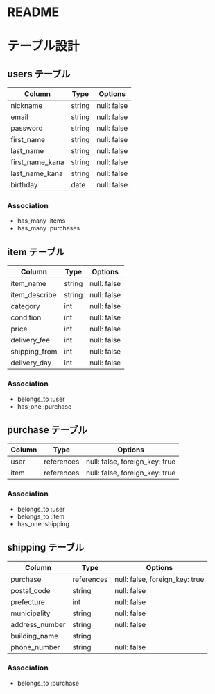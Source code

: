 # README

# テーブル設計
## users テーブル
| Column   | Type   | Options     |
| -------- | ------ | ----------- |
| nickname     | string | null: false |
| email    | string | null: false |
| password | string | null: false |
| first_name | string | null: false |
| last_name | string | null: false |
| first_name_kana | string | null: false |
| last_name_kana | string | null: false |
| birthday | date | null: false |

### Association
- has_many :items
- has_many :purchases


## item テーブル
| Column   | Type   | Options     |
| -------- | ------ | ----------- |
| item_name | string | null: false |
| item_describe      |string | null: false |
| category      | int   | null: false |
| condition   | int   | null: false |
| price      | int | null: false | 
| delivery_fee      | int | null: false | 
| shipping_from      | int | null: false | 
| delivery_day    | int | null: false | 



### Association
- belongs_to :user
- has_one :purchase
 

## purchase テーブル
| Column | Type       | Options                        |
| ------ | ---------- | ------------------------------ |
| user   | references | null: false, foreign_key: true |
| item   | references | null: false, foreign_key: true |

### Association
- belongs_to :user
- belongs_to :item
- has_one :shipping


## shipping テーブル
| Column | Type       | Options                        |
| ------ | ---------- | ------------------------------ |
| purchase   | references | null: false, foreign_key: true |
| postal_code| string | null: false |
| prefecture| int | null: false |
| municipality| string | null: false |
| address_number | string | null: false |
| building_name| string |  |
| phone_number| string | null: false |

### Association
- belongs_to :purchase
